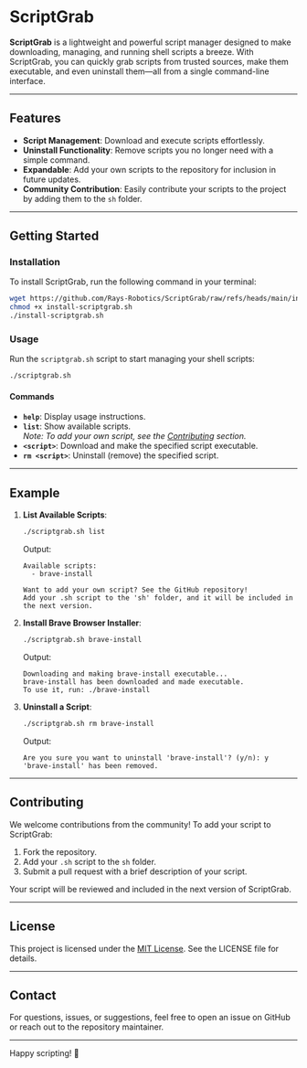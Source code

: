 # ScriptGrab

**ScriptGrab** is a lightweight and powerful script manager designed to make downloading, managing, and running shell scripts a breeze. With ScriptGrab, you can quickly grab scripts from trusted sources, make them executable, and even uninstall them—all from a single command-line interface.

---

## Features

- **Script Management**: Download and execute scripts effortlessly.
- **Uninstall Functionality**: Remove scripts you no longer need with a simple command.
- **Expandable**: Add your own scripts to the repository for inclusion in future updates.
- **Community Contribution**: Easily contribute your scripts to the project by adding them to the `sh` folder.

---

## Getting Started

### Installation

To install ScriptGrab, run the following command in your terminal:

```bash
wget https://github.com/Rays-Robotics/ScriptGrab/raw/refs/heads/main/install-scriptgrab.sh -O install-scriptgrab.sh
chmod +x install-scriptgrab.sh
./install-scriptgrab.sh
```

### Usage

Run the `scriptgrab.sh` script to start managing your shell scripts:

```bash
./scriptgrab.sh
```

#### Commands

- **`help`**: Display usage instructions.
- **`list`**: Show available scripts.  
  *Note: To add your own script, see the [Contributing](#contributing) section.*
- **`<script>`**: Download and make the specified script executable.
- **`rm <script>`**: Uninstall (remove) the specified script.

---

## Example

1. **List Available Scripts**:
   ```bash
   ./scriptgrab.sh list
   ```
   Output:
   ```
   Available scripts:
     - brave-install

   Want to add your own script? See the GitHub repository!
   Add your .sh script to the 'sh' folder, and it will be included in the next version.
   ```

2. **Install Brave Browser Installer**:
   ```bash
   ./scriptgrab.sh brave-install
   ```
   Output:
   ```
   Downloading and making brave-install executable...
   brave-install has been downloaded and made executable.
   To use it, run: ./brave-install
   ```

3. **Uninstall a Script**:
   ```bash
   ./scriptgrab.sh rm brave-install
   ```
   Output:
   ```
   Are you sure you want to uninstall 'brave-install'? (y/n): y
   'brave-install' has been removed.
   ```

---

## Contributing

We welcome contributions from the community! To add your script to ScriptGrab:

1. Fork the repository.
2. Add your `.sh` script to the `sh` folder.
3. Submit a pull request with a brief description of your script.

Your script will be reviewed and included in the next version of ScriptGrab.

---

## License

This project is licensed under the [MIT License](LICENSE). See the LICENSE file for details.

---

## Contact

For questions, issues, or suggestions, feel free to open an issue on GitHub or reach out to the repository maintainer.

---

Happy scripting! 🚀

